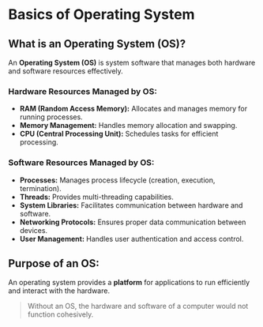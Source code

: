 # Basics of Operating System

## What is an Operating System (OS)?
An **Operating System (OS)** is system software that manages both hardware and software resources effectively.

### Hardware Resources Managed by OS:
- **RAM (Random Access Memory):** Allocates and manages memory for running processes.
- **Memory Management:** Handles memory allocation and swapping.
- **CPU (Central Processing Unit):** Schedules tasks for efficient processing.

### Software Resources Managed by OS:
- **Processes:** Manages process lifecycle (creation, execution, termination).
- **Threads:** Provides multi-threading capabilities.
- **System Libraries:** Facilitates communication between hardware and software.
- **Networking Protocols:** Ensures proper data communication between devices.
- **User Management:** Handles user authentication and access control.

## Purpose of an OS:
An operating system provides a **platform** for applications to run efficiently and interact with the hardware.

> Without an OS, the hardware and software of a computer would not function cohesively.
